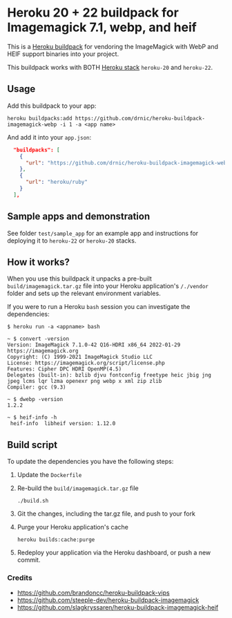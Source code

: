 # Heroku 20 + 22 buildpack for Imagemagick 7.1, webp, and heif

This is a [Heroku buildpack](http://devcenter.heroku.com/articles/buildpacks) for vendoring the ImageMagick with WebP and HEIF support binaries into your project.

This buildpack works with BOTH [Heroku stack](https://devcenter.heroku.com/articles/stack) `heroku-20` and `heroku-22`.

## Usage

Add this buildpack to your app:

```plain
heroku buildpacks:add https://github.com/drnic/heroku-buildpack-imagemagick-webp -i 1 -a <app name>
```

And add it into your `app.json`:

```json
  "buildpacks": [
    {
      "url": "https://github.com/drnic/heroku-buildpack-imagemagick-webp"
    },
    {
      "url": "heroku/ruby"
    }
  ],
```

## Sample apps and demonstration

See folder `test/sample_app` for an example app and instructions for deploying it to `heroku-22` or `heroku-20` stacks.

## How it works?

When you use this buildpack it unpacks a pre-built `build/imagemagick.tar.gz` file into your Heroku application's `/./vendor` folder and sets up the relevant environment variables.

If you were to run a Heroku `bash` session you can investigate the dependencies:

```plain
$ heroku run -a <appname> bash

~ $ convert -version
Version: ImageMagick 7.1.0-42 Q16-HDRI x86_64 2022-01-29 https://imagemagick.org
Copyright: (C) 1999-2021 ImageMagick Studio LLC
License: https://imagemagick.org/script/license.php
Features: Cipher DPC HDRI OpenMP(4.5)
Delegates (built-in): bzlib djvu fontconfig freetype heic jbig jng jpeg lcms lqr lzma openexr png webp x xml zip zlib
Compiler: gcc (9.3)

~ $ dwebp -version
1.2.2

~ $ heif-info -h
 heif-info  libheif version: 1.12.0
```

## Build script

To update the dependencies you have the following steps:

1. Update the `Dockerfile`
2. Re-build the `build/imagemagick.tar.gz` file

    ```plain
    ./build.sh
    ```

3. Git the changes, including the tar.gz file, and push to your fork
4. Purge your Heroku application's cache

   ```plain
   heroku builds:cache:purge
   ```

5. Redeploy your application via the Heroku dashboard, or push a new commit.

### Credits

* <https://github.com/brandoncc/heroku-buildpack-vips>
* <https://github.com/steeple-dev/heroku-buildpack-imagemagick>
* <https://github.com/slagkryssaren/heroku-buildpack-imagemagick-heif>
